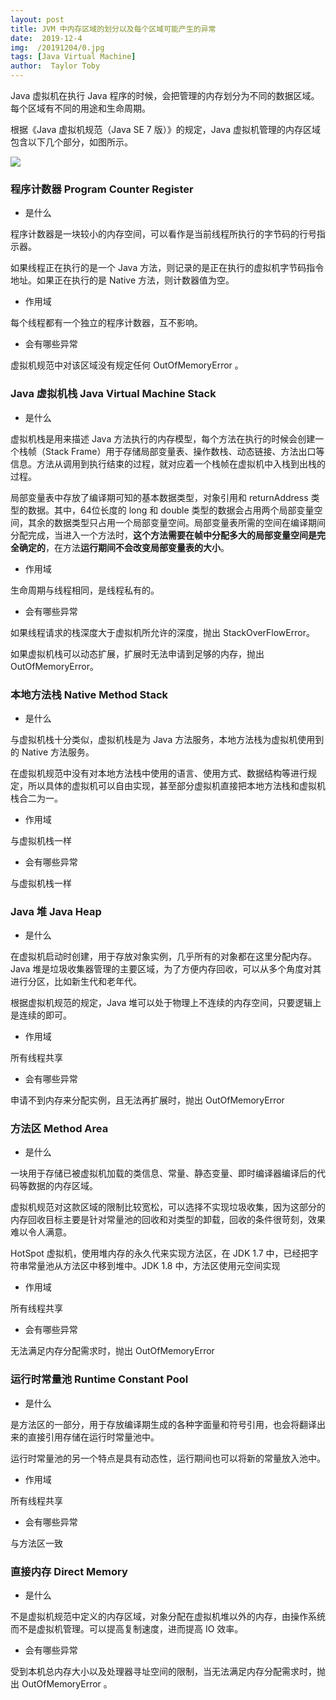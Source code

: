 ```yaml
---
layout: post
title: JVM 中内存区域的划分以及每个区域可能产生的异常
date:  2019-12-4
img:  /20191204/0.jpg
tags: [Java Virtual Machine]
author:  Taylor Toby
---
```




Java 虚拟机在执行 Java 程序的时候，会把管理的内存划分为不同的数据区域。每个区域有不同的用途和生命周期。

根据《Java 虚拟机规范（Java SE 7 版）》的规定，Java 虚拟机管理的内存区域包含以下几个部分，如图所示。

![](G:\xiaozhuyaoye.github.io\assets\img\20191204\640.jpg)



### 程序计数器 Program Counter Register

- 是什么

程序计数器是一块较小的内存空间，可以看作是当前线程所执行的字节码的行号指示器。

如果线程正在执行的是一个 Java 方法，则记录的是正在执行的虚拟机字节码指令地址。如果正在执行的是 Native 方法，则计数器值为空。

- 作用域

每个线程都有一个独立的程序计数器，互不影响。

- 会有哪些异常

虚拟机规范中对该区域没有规定任何 OutOfMemoryError 。



### Java 虚拟机栈 Java Virtual Machine Stack

- 是什么

虚拟机栈是用来描述 Java 方法执行的内存模型，每个方法在执行的时候会创建一个栈帧（Stack Frame）用于存储局部变量表、操作数栈、动态链接、方法出口等信息。方法从调用到执行结束的过程，就对应着一个栈帧在虚拟机中入栈到出栈的过程。

局部变量表中存放了编译期可知的基本数据类型，对象引用和 returnAddress 类型的数据。其中，64位长度的 long 和 double 类型的数据会占用两个局部变量空间，其余的数据类型只占用一个局部变量空间。局部变量表所需的空间在编译期间分配完成，当进入一个方法时，**这个方法需要在帧中分配多大的局部变量空间是完全确定的**，在方法**运行期间不会改变局部变量表的大小**。

- 作用域

生命周期与线程相同，是线程私有的。

- 会有哪些异常

如果线程请求的栈深度大于虚拟机所允许的深度，抛出 StackOverFlowError。

如果虚拟机栈可以动态扩展，扩展时无法申请到足够的内存，抛出 OutOfMemoryError。



### 本地方法栈 Native Method Stack

- 是什么

与虚拟机栈十分类似，虚拟机栈是为 Java 方法服务，本地方法栈为虚拟机使用到的 Native 方法服务。

在虚拟机规范中没有对本地方法栈中使用的语言、使用方式、数据结构等进行规定，所以具体的虚拟机可以自由实现，甚至部分虚拟机直接把本地方法栈和虚拟机栈合二为一。

- 作用域

与虚拟机栈一样

- 会有哪些异常

与虚拟机栈一样



### Java 堆 Java Heap

- 是什么

在虚拟机启动时创建，用于存放对象实例，几乎所有的对象都在这里分配内存。Java 堆是垃圾收集器管理的主要区域，为了方便内存回收，可以从多个角度对其进行分区，比如新生代和老年代。

根据虚拟机规范的规定，Java 堆可以处于物理上不连续的内存空间，只要逻辑上是连续的即可。

- 作用域

所有线程共享

- 会有哪些异常

申请不到内存来分配实例，且无法再扩展时，抛出 OutOfMemoryError



### 方法区 Method Area

- 是什么

一块用于存储已被虚拟机加载的类信息、常量、静态变量、即时编译器编译后的代码等数据的内存区域。

虚拟机规范对这款区域的限制比较宽松，可以选择不实现垃圾收集，因为这部分的内存回收目标主要是针对常量池的回收和对类型的卸载，回收的条件很苛刻，效果难以令人满意。

HotSpot 虚拟机，使用堆内存的永久代来实现方法区，在 JDK 1.7 中，已经把字符串常量池从方法区中移到堆中。JDK 1.8 中，方法区使用元空间实现

- 作用域

所有线程共享

- 会有哪些异常

无法满足内存分配需求时，抛出 OutOfMemoryError



### 运行时常量池 Runtime Constant Pool

- 是什么

是方法区的一部分，用于存放编译期生成的各种字面量和符号引用，也会将翻译出来的直接引用存储在运行时常量池中。

运行时常量池的另一个特点是具有动态性，运行期间也可以将新的常量放入池中。

- 作用域

所有线程共享

- 会有哪些异常

与方法区一致



### 直接内存 Direct Memory

- 是什么

不是虚拟机规范中定义的内存区域，对象分配在虚拟机堆以外的内存，由操作系统而不是虚拟机管理。可以提高复制速度，进而提高 IO 效率。

- 会有哪些异常

受到本机总内存大小以及处理器寻址空间的限制，当无法满足内存分配需求时，抛出 OutOfMemoryError 。